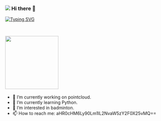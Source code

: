 ### ![]( https://visitor-badge.glitch.me/badge?page_id=Feiyuyu0503.readme) Hi there 👋 
[![Typing SVG](https://readme-typing-svg.herokuapp.com?size=26&color=F7193E&background=FF85C600&center=%E7%9C%9F&vCenter=%E7%9C%9F&lines=welcome+to+my+space)](https://git.io/typing-svg)

<div align="left">
<span>  </span>
<!-- <img height="170px" src="https://github-readme-stats.vercel.app/api?username=Feiyuyu0503" /><span>  -->

</span><img height="170px" src="https://github-readme-stats.vercel.app/api/top-langs/?username=Feiyuyu0503&layout=compact&langs_count=8" />
<span>  </span>
</div>

- 🔭 I’m currently working on pointcloud.
- 🌱 I’m currently learning Python.
- 👀 I’m interested in badminton.
- 📫 How to reach me: aHR0cHM6Ly90Lm1lL2NvaW5zY2F0X25vMQ==
<!--
**Feiyuyu0503/Feiyuyu0503** is a ✨ _special_ ✨ repository because its `README.md` (this file) appears on your GitHub profile.

Here are some ideas to get you started:

- 🔭 I’m currently working on ...
- 🌱 I’m currently learning ...
- 👯 I’m looking to collaborate on ...
- 🤔 I’m looking for help with ...
- 💬 Ask me about ...
- 📫 How to reach me: ...
- 😄 Pronouns: ...
- ⚡ Fun fact: ...
-->
